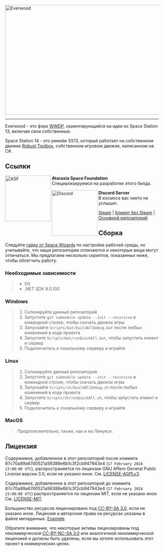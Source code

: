 [<img src="https://s.iimg.su/s/13/UajxnD2pZNkqisHuJq3GVF7cKbRs2yaOyEjbAsRM.png" alt="Everwood" width="720" height="360" align="center">](https://github.com/AtaraxiaSpaceFoundation/Everwood-14)

---

Everwood - это форк [WWDP](https://github.com/WWhiteDreamProject/wwdpublic), ориентирующийся на идеи из Space Station 13, включая свои собственные.

Space Station 14 - это ремейк SS13, который работает на собственном движке  [Robust Toolbox](https://github.com/space-wizards/RobustToolbox), собственном игровом движке, написанном на C#.

## Ссылки

[<img src="https://i.imgur.com/XiS9QP5.png" alt="ASF" width="150" align="left">](https://github.com/AtaraxiaSpaceFoundation)
**Ataraxia Space Foundation**<br>Специализируемся на разработке этого билда.

[<img src="https://i.imgur.com/xMzKtYK.png" alt="Discord" width="150" align="left">](https://www.youtube.com/watch?v=dQw4w9WgXcQ)
**Discord Server**<br>В космосе вас никто не услышит.

[Steam](https://store.steampowered.com/app/2585480/Space_Station_Multiverse/) | [Клиент без Steam](https://spacestationmultiverse.com/downloads/) | [Основной репозиторий](https://github.com/Simple-Station/Einstein-Engines)

## Сборка

Следуйте [гайду от Space Wizards](https://docs.spacestation14.com/en/general-development/setup/setting-up-a-development-environment.html) по настройке рабочей среды, но учитывайте, что наши репозитории отличаются и некоторые вещи могут отличаться.
Мы предлагаем несколько скриптов, показанных ниже, чтобы облегчить работу.

### Необходимые зависимости

> - Git
> - .NET SDK 8.0.100


### Windows

> 1. Склонируйте данный репозиторий
> 2. Запустите `git submodule update --init --recursive` в командной строке, чтобы скачать движок игры
> 3. Запускайте `Scripts/bat/buildAllDebug.bat` после любых изменений в коде проекта
> 4. Запустите `Scripts/bat/runQuickAll.bat`, чтобы запустить клиент и сервер
> 5. Подключитесь к локальному серверу и играйте

### Linux

> 1. Склонируйте данный репозиторий.
> 2. Запустите `git submodule update --init --recursive` в командной строке, чтобы скачать движок игры
> 3. Запускайте `Scripts/sh/buildAllDebug.sh` после любых изменений в коде проекта
> 4. Запустите `Scripts/sh/runQuickAll.sh`, чтобы запустить клиент и сервер
> 5. Подключитесь к локальному серверу и играйте

### MacOS

> Предположительно, также, как и на Линуксе.

## Лицензия

Содержимое, добавленное в этот репозиторий после коммита 87c70a89a67d0521a56388e6b1c3f2cb947943e4 (`17 February 2024 23:00:00 UTC`), распространяется по лицензии GNU Affero General Public License версии 3.0, если не указано иное.
См. [LICENSE-AGPLv3](./LICENSE-AGPLv3.txt).

Содержимое, добавленное в этот репозиторий до коммита 87c70a89a67d0521a56388e6b1c3f2cb947943e4 (`17 February 2024 23:00:00 UTC`) распространяется по лицензии MIT, если не указано иное.
См. [LICENSE-MIT](./LICENSE-MIT.txt).

Большинство ресурсов лицензировано под [CC-BY-SA 3.0](https://creativecommons.org/licenses/by-sa/3.0/), если не указано иное. Лицензия и авторские права на ресурсах указаны в файле метаданных.
[Example](./Resources/Textures/Objects/Tools/crowbar.rsi/meta.json).

Обратите внимание, что некоторые активы лицензированы под некоммерческой [CC-BY-NC-SA 3.0](https://creativecommons.org/licenses/by-nc-sa/3.0/) или аналогичной некоммерческой лицензией и должны быть удалены, если вы хотите использовать этот проект в коммерческих целях.
